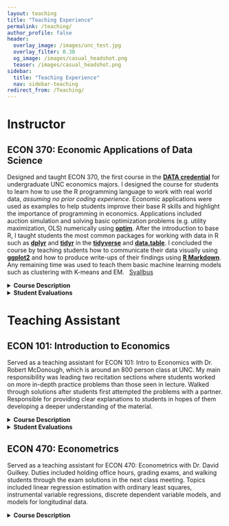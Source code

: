 ```yaml
---
layout: teaching
title: "Teaching Experience"
permalink: /teaching/
author_profile: false
header:
  overlay_image: /images/unc_test.jpg
  overlay_filter: 0.30
  og_image: /images/casual_headshot.png
  teaser: /images/casual_headshot.png
sidebar:
  title: "Teaching Experience"
  nav: sidebar-teaching
redirect_from: /Teaching/
---
```


# Instructor

## ECON 370: Economic Applications of Data Science 

Designed and taught ECON 370, the first course in the [**DATA credential**](https://econ.unc.edu/undergraduate/data-science-credential/) for undergraduate UNC economics majors. I designed the course for students to learn how to use the R programming language to work with real world data, *assuming no prior coding experience.* Economic applications were used as examples to help students improve their base R skills and highlight the importance of programming in economics. Applications included auction simulation and solving basic optimization problems (e.g. utility maximization, OLS) numerically using [**optim**](https://stat.ethz.ch/R-manual/R-devel/library/stats/html/optim.html). After the introduction to base R, I taught students the most common packages for working with data in R such as [**dplyr**](https://dplyr.tidyverse.org) and [**tidyr**](https://tidyr.tidyverse.org) in the [**tidyverse**](https://www.tidyverse.org) and [**data.table**](https://cran.r-project.org/web/packages/data.table/vignettes/datatable-intro.html). I concluded the course by teaching students how to communicate their data visually using [**ggplot2**](https://ggplot2.tidyverse.org) and how to produce write-ups of their findings using [**R Markdown**](https://rmarkdown.rstudio.com). Any remaining time was used to teach them basic machine learning models such as clustering with K-means and EM. &nbsp; <a href="http://alexmarsh.io/files/ECON370_Syllabus_Fall2023.pdf" class="btn btn--primary btn--small btn--half">Syallbus</a> 

<details>
<summary><strong>Course Description</strong></summary>
<blockquote>  
ECON 370 is intended to provide a broad-based introduction to numerical and data-science methods commonly used in economics. The course will first introduce students to the R programming language, assuming no prior experience.  Subsequent lectures will provide students an opportunity to apply this knowledge on real-world data to achieve an economic objective.  The methods used in these applications will include (but are not limited to): collecting, cleaning, merging, processing, and visualizing data, descriptive analysis, optimization, and supervised/unsupervised statistical learning. In addition, the course has an experiential component that connects students with industry leaders in economic applications of data-science through a series of on-campus events. 
</blockquote>
</details>


<details>
<summary><strong>Student Evaluations</strong></summary>
<div class="quote__container">
  
  <!-- First Quote -->
  <div class="quote__minipage">
    <center style="margin-bottom: 0.25em;"> <a href="http://alexmarsh.io/files/ECON390_Fall2021_Evals.pdf" class="btn btn--primary btn--half">Fall 2021</a>
    
    <strong> Mean Overall Evaluation: 4/5 </strong> </center>
    <blockquote>
    	"Alex did a great job of teaching coding and the assignments were manageable and informative."
  
    <cite> Fall 2021 Student</cite>
    </blockquote>
  </div>
  <div class="quote__minipage">
    <center style="margin-bottom: 0.25em;"> <a href="http://alexmarsh.io/files/ECON370_Fall2022_Evals.pdf" class="btn btn--primary btn--half">Fall 2022</a> </center>
    <strong> Mean Overall Evaluation: 4.08/5 </strong>
    <blockquote>
    	"Super accessible and very kind! It was apparent that he cared a lot about the class material and went out of his way to be helpful to students."
  
    <cite> Fall 2022 Student</cite>
    </blockquote>
  </div>
  <div class="quote__minipage">
  	<center style="margin-bottom: 0.25em;"><a href="http://alexmarsh.io/files/ECON370_Fall2023_Evals.pdf" class="btn btn--primary btn--half">Fall 2023</a></center>
  	<strong> Mean Overall Evaluation: 4.44/5 </strong>
    <blockquote>
    	"He provided plenty of time in class to answer questions and consistently held office hours that were very helpful. Showing us real time in R what he was doing was also very helpful."
    	
    <cite> Fall 2023 Student</cite>
    </blockquote>
  </div>
</div>
</details>



# Teaching Assistant
## ECON 101: Introduction to Economics
 
 Served as a teaching assistant for ECON 101: Intro to Economics with Dr. Robert McDonough, which is around an 800 person class at UNC. My main responsibility was leading two recitation sections where students worked on more in-depth practice problems than those seen in lecture. Walked through solutions after students first attempted the problems with a partner. Responsible for providing clear explanations to students in hopes of them developing a deeper understanding of the material. 
 
<details>
<summary><strong>Course Description</strong></summary>
<blockquote>  
 ECON 101 is an introductory course in microeconomics and macroeconomics. In this course students are introduced to the basic theory and models that economists use to analyze the world. The concepts introduced include comparative advantage and the gains from trade; supply, demand, and the market system; the theory of the firm; market failures; national income and its determination; inflation and unemployment; economic growth, and monetary and fiscal policy. 
</blockquote>
</details>
 
<details>
<summary><strong>Student Evaluations</strong></summary>

<div class="quote__container">
  
  <!-- First Quote -->
  <div class="quote__minipage">
  	<center style="margin-bottom: 0.25em;"> <a href="https://alexmarsh.io/files/ECON101-602_Spring2024_Evals.pdf" class="btn btn--primary btn--half"> Spring 2024: Recitation 602 </a> </center>
    <blockquote>
    	
  
    <cite> Spring 2024: Recitation 602 Student</cite>
    </blockquote>
  </div>
  <div class="quote__minipage">
  	<center style="margin-bottom: 0.25em;"> <a href="https://alexmarsh.io/files/ECON101-601_Spring2024_Evals.pdf" class="btn btn--primary btn--half"> Spring 2024: Recitation 601 </a>  </center>
    <blockquote>
    	
  
    <cite> Spring 2024: Recitation 601 Student</cite>
    </blockquote>
  </div>
</div>
</details>


## ECON 470: Econometrics

Served as a teaching assistant for ECON 470: Econometrics with Dr. David Guilkey. Duties included holding office hours, grading exams, and walking students through the exam solutions in the next class meeting. Topics included linear regression estimation with ordinary least squares, instrumental variable regressions, discrete dependent variable models, and models for longitudinal data. 


<details>
<summary><strong>Course Description</strong></summary>
<blockquote>  
Econometrics is the application of statistical methods and economic theory to the problem of identifying, estimating, and testing economic models. This course covers concepts and methods used in empirical economic research. Topics include the classical single-equation regression model, multiple regression models, discrete and categorical dependent variables, instrumental variables and longitudinal data. Students will learn the theory and assumptions behind each of the estimation methods so that they can determine the appropriate method for any particular analysis. In the lectures, there will be many empirical examples using a wide variety of data sets that are either cross sectional or longitudinal.
</blockquote>
</details>

